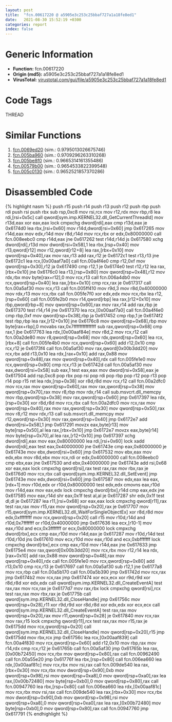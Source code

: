 ```yaml
---
layout: post
title:  "fcn.00617220 @ a5905e3c253c25bbaf727a1a18fe8ed1"
date:   2021-08-30 15:52:19 +0300
categories: report
index: false
---
```


# Generic Information
- **Function:** fcn.00617220
- **Origin (md5):** a5905e3c253c25bbaf727a1a18fe8ed1
- **VirusTotal:** [virustotal.com/gui/file/a5905e3c253c25bbaf727a1a18fe8ed1][virustotal_ref]

# Code Tags
<span class="tag" id="THREAD">THREAD</span>


# Similar Functions

1. [fcn.0069ed20][similar_1_ref] (sim.: 0.9795013026675746)
2. [fcn.005ba960][similar_2_ref] (sim.: 0.9709296263310268)
3. [fcn.005be8f0][similar_3_ref] (sim.: 0.9665314161355486)
4. [fcn.00579b00][similar_4_ref] (sim.: 0.9654533822399548)
5. [fcn.005c0130][similar_5_ref] (sim.: 0.9652521857370286)


# Disassembled Code

{% highlight nasm %}
push r15
push r14
push r13
push r12
push rbp
push rdi
push rsi
push rbx
sub rsp,0xc8
mov rsi,rcx
mov r12,rdx
mov rbp,r8
lea rdi,[rsi+0x5c]
call qword[sym.imp.KERNEL32.dll_GetCurrentThreadId]
mov r13d,eax
xor eax,eax
lock cmpxchg dword[rdi],eax
cmp r13d,eax
je 0x6174d0
lea rbx,[rsi+0x60]
mov r14d,dword[rsi+0x60]
jmp 0x617265
mov r14d,eax
mov edx,r14d
mov r8d,r14d
mov rcx,rbx
or edx,0x80000000
call fcn.008eebc0
cmp r14d,eax
jne 0x617262
test r14d,r14d
js 0x617580
xchg dword[rdi],r13d
mov dword[rsi+0x58],1
lea rbx,[rsp+0x40]
mov r13,qword[r12]
mov r12,qword[r12+8]
lea rax,[rbx+0x10]
mov qword[rsp+0x40],rax
mov rax,r13
add rax,r12
je 0x6172c1
test r13,r13
jne 0x6172c1
lea rcx,[0x00aaf7a0]
call fcn.00a4f4e0
cmp r12,0xf
mov qword[rsp+0x30],r12
ja 0x617490
cmp r12,1
je 0x6174e0
test r12,r12
lea rax,[rbx+0x10]
jne 0x6176c0
lea r13,[rsp+0x80]
mov qword[rsp+0x48],r12
mov rdx,rbx
mov byte[rax+r12],0
mov rcx,r13
call fcn.006a4db0
mov rcx,qword[rsp+0x40]
lea rax,[rbx+0x10]
cmp rcx,rax
je 0x617317
call fcn.00a5af30
mov rcx,r13
call fcn.005ff410
mov r9d,3
mov r8d,0x40000000
mov rdx,r13
mov rcx,rbx
call fcn.005fe7f0
xor edx,edx
mov rcx,rbx
lea r12,[rsp+0x60]
call fcn.005fe2b0
mov r14,qword[rbp]
lea rax,[r12+0x10]
mov rbp,qword[rbp+8]
mov qword[rsp+0x60],rax
mov rax,r14
add rax,rbp
je 0x617370
test r14,r14
jne 0x617370
lea rcx,[0x00aaf7a0]
call fcn.00a4f4e0
cmp rbp,0xf
mov qword[rsp+0x38],rbp
ja 0x617452
cmp rbp,1
je 0x6174f2
test rbp,rbp
lea rax,[r12+0x10]
jne 0x6176c8
mov qword[rsp+0x68],rbp
mov byte[rax+rbp],0
movabs rax,0x7fffffffffffffff
sub rax,qword[rsp+0x68]
cmp rax,1
jbe 0x617763
lea rdx,[0x00aaf84e]
mov r8d,2
mov rcx,r12
call fcn.00a2de80
mov r8,qword[rsp+0x68]
mov rdx,qword[rsp+0x60]
lea rcx,[rbx+8]
call fcn.005fe4b0
mov rcx,qword[rsp+0x60]
add r12,0x10
cmp rcx,r12
je 0x6173f4
call fcn.00a5af30
mov rax,qword[0x00b3dd20]
mov rcx,rbx
add r13,0x10
lea rdx,[rax+0x10]
add rax,0x88
mov qword[rsp+0x48],rax
mov qword[rsp+0x40],rdx
call fcn.005fe1e0
mov rcx,qword[rsp+0x80]
cmp rcx,r13
je 0x61742d
call fcn.00a5af30
mov eax,dword[rsi+0x58]
sub eax,1
test eax,eax
mov dword[rsi+0x58],eax
je 0x617504
add rsp,0xc8
pop rbx
pop rsi
pop rdi
pop rbp
pop r12
pop r13
pop r14
pop r15
ret
lea rdx,[rsp+0x38]
xor r8d,r8d
mov rcx,r12
call fcn.00a2dfc0
mov rcx,rax
mov qword[rsp+0x60],rax
mov rax,qword[rsp+0x38]
mov qword[rsp+0x70],rax
mov r8,rbp
mov rdx,r14
call sub.msvcrt.dll_memcpy
mov rbp,qword[rsp+0x38]
mov rax,qword[rsp+0x60]
jmp 0x617397
lea rdx,[rsp+0x30]
xor r8d,r8d
mov rcx,rbx
call fcn.00a2dfc0
mov rcx,rax
mov qword[rsp+0x40],rax
mov rax,qword[rsp+0x30]
mov qword[rsp+0x50],rax
mov r8,r12
mov rdx,r13
call sub.msvcrt.dll_memcpy
mov r12,qword[rsp+0x30]
mov rax,qword[rsp+0x40]
jmp 0x6172e7
add dword[rsi+0x58],1
jmp 0x617291
movzx eax,byte[r13]
mov byte[rsp+0x50],al
lea rax,[rbx+0x10]
jmp 0x6172e7
movzx eax,byte[r14]
mov byte[rsp+0x70],al
lea rax,[r12+0x10]
jmp 0x617397
xchg dword[rdi],eax
mov eax,0x80000000
lea rdi,[rsi+0x60]
lock xadd dword[rdi],eax
test eax,0x40000000
jne 0x61743e
cmp eax,0x80000000
je 0x61743e
mov ebx,dword[rsi+0x60]
jmp 0x617532
mov ebx,eax
mov edx,ebx
mov r8d,ebx
mov rcx,rdi
or edx,0x40000000
call fcn.008eebc0
cmp ebx,eax
jne 0x617530
and ebx,0x40000000
jne 0x61743e
add rsi,0x68
xor eax,eax
lock cmpxchg qword[rsi],rax
test rax,rax
mov rbx,rax
je 0x6176d0
mov rcx,rbx
call qword[sym.imp.KERNEL32.dll_SetEvent]
jmp 0x61743e
mov edx,dword[rsi+0x60]
jmp 0x617587
mov edx,eax
lea eax,[rdx+1]
mov r10d,edx
or r10d,0x80000000
test edx,edx
cmovns eax,r10d
mov r14d,eax
mov eax,edx
lock cmpxchg dword[rbx],r14d
cmp eax,edx
jne 0x617585
mov eax,r14d
shr eax,0x1f
test al,al
je 0x617287
shr edx,0x1f
test dl,dl
je 0x617287
lea r11,[rsi+0x68]
xor eax,eax
lock cmpxchg qword[r11],rax
test rax,rax
mov r15,rax
mov qword[rsp+0x20],rax
je 0x617707
mov r15,qword[sym.imp.KERNEL32.dll_WaitForSingleObjectEx]
xor r8d,r8d
mov edx,0xffffffff
mov rcx,qword[rsp+0x20]
call r15
mov r10d,r14d
and r10d,0x7fffffff
or r10d,0x40000000
jmp 0x617636
lea ecx,[r10-1]
mov eax,r10d
and ecx,0x3fffffff
or ecx,0x80000000
lock cmpxchg dword[rbx],ecx
cmp eax,r10d
mov r14d,eax
je 0x617287
mov r10d,r14d
test r10d,r10d
jns 0x617610
mov ecx,r10d
mov eax,r10d
and ecx,0xbfffffff
lock cmpxchg dword[rbx],ecx
cmp eax,r10d
mov r14d,eax
jne 0x617633
jmp 0x6175e4
mov rax,qword[0x00b3dd20]
mov rcx,rbx
mov r12,r14
lea rdx,[rax+0x10]
add rax,0x88
mov qword[rsp+0x48],rax
mov qword[rsp+0x40],rdx
call fcn.005fe1e0
mov rcx,qword[rsp+0x80]
add r13,0x10
cmp rcx,r13
je 0x617697
call fcn.00a5af30
sub r12,1
jne 0x6177a8
mov rcx,rbp
call fcn.00a5b170
call fcn.00a5b390
jmp 0x61742d
mov rcx,rax
jmp 0x6174b2
mov rcx,rax
jmp 0x617474
xor ecx,ecx
xor r9d,r9d
xor r8d,r8d
xor edx,edx
call qword[sym.imp.KERNEL32.dll_CreateEventA]
test rax,rax
mov rcx,rax
je 0x6177d7
mov rax,rbx
lock cmpxchg qword[rsi],rcx
test rax,rax
mov rbx,rax
je 0x61775b
call qword[sym.imp.KERNEL32.dll_CloseHandle]
jmp 0x61756c
mov qword[rsp+0x28],r11
xor r9d,r9d
xor r8d,r8d
xor edx,edx
xor ecx,ecx
call qword[sym.imp.KERNEL32.dll_CreateEventA]
test rax,rax
mov qword[rsp+0x20],rax
mov r11,qword[rsp+0x28]
je 0x617840
mov rcx,rax
mov rax,r15
lock cmpxchg qword[r11],rcx
test rax,rax
mov r15,rax
je 0x6175dd
mov rcx,qword[rsp+0x20]
call qword[sym.imp.KERNEL32.dll_CloseHandle]
mov qword[rsp+0x20],r15
jmp 0x6175dd
mov rbx,rcx
jmp 0x61756c
lea rcx,[0x00aaf839]
call fcn.00a4f830
mov rcx,qword[rsp+0x60]
add r12,0x10
mov rbp,rax
mov r14,rdx
cmp rcx,r12
je 0x61765b
call fcn.00a5af30
jmp 0x61765b
lea rax,[0x00b72450]
mov rcx,rbx
mov qword[rsp+0x80],rax
call fcn.00962490
call fcn.00a55e20
jmp 0x61776f
lea rbx,[rsp+0x80]
call fcn.006ea660
lea rdx,[0x00aaf81c]
mov rcx,rbx
mov rsi,rax
call fcn.009de540
lea rax,[rbx+0x30]
mov rcx,rbx
mov dword[rsp+0x90],0xb
mov qword[rsp+0x98],rsi
mov qword[rsp+0xa8],0
mov qword[rsp+0xa0],rax
lea rax,[0x00b72480]
mov byte[rsp+0xb0],0
mov qword[rsp+0x80],rax
call fcn.00947760
lea rbx,[rsp+0x80]
call fcn.006ea660
lea rdx,[0x00aaf81c]
mov rcx,rbx
mov rsi,rax
call fcn.009de540
lea rax,[rbx+0x30]
mov rcx,rbx
mov dword[rsp+0x90],0xb
mov qword[rsp+0x98],rsi
mov qword[rsp+0xa8],0
mov qword[rsp+0xa0],rax
lea rax,[0x00b72480]
mov byte[rsp+0xb0],0
mov qword[rsp+0x80],rax
call fcn.00947760
jmp 0x617791
{% endhighlight %}


[similar_1_ref]: /report/fcn.0069ed20@a5905e3c253c25bbaf727a1a18fe8ed1
[similar_2_ref]: /report/fcn.005ba960@a5905e3c253c25bbaf727a1a18fe8ed1
[similar_3_ref]: /report/fcn.005be8f0@a5905e3c253c25bbaf727a1a18fe8ed1
[similar_4_ref]: /report/fcn.00579b00@a5905e3c253c25bbaf727a1a18fe8ed1
[similar_5_ref]: /report/fcn.005c0130@a5905e3c253c25bbaf727a1a18fe8ed1
[virustotal_ref]: https://www.virustotal.com/gui/file/a5905e3c253c25bbaf727a1a18fe8ed1